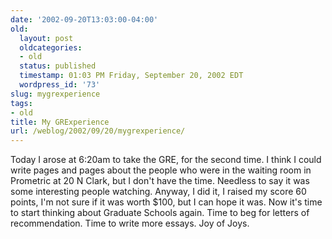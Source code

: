 ```yaml
---
date: '2002-09-20T13:03:00-04:00'
old:
  layout: post
  oldcategories:
  - old
  status: published
  timestamp: 01:03 PM Friday, September 20, 2002 EDT
  wordpress_id: '73'
slug: mygrexperience
tags:
- old
title: My GRExperience
url: /weblog/2002/09/20/mygrexperience/
---
```


Today I arose at 6:20am to take the GRE, for the second time.  I think I could
write pages and pages about the people who were in the waiting room in
Prometric at 20 N Clark, but I don't have the time.  Needless to say it was
some interesting people watching.  Anyway, I did it, I raised my score 60
points, I'm not sure if it was worth $100, but I can hope it was.  Now it's
time to start thinking about Graduate Schools again.  Time to beg for letters
of recommendation.  Time to write more essays.  Joy of Joys.


